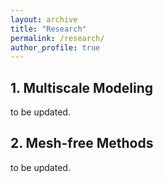 ```yaml
---
layout: archive
title: "Research"
permalink: /research/
author_profile: true
---
```


## 1. Multiscale Modeling

to be updated.


## 2. Mesh-free Methods
to be updated.